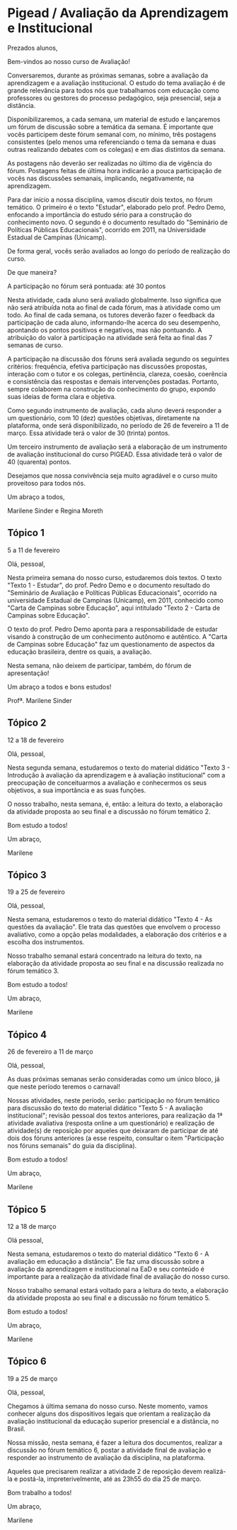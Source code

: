 
# Pigead / Avaliação da Aprendizagem e Institucional

Prezados alunos,

Bem-vindos ao nosso curso de Avaliação!

Conversaremos, durante as próximas semanas, sobre a avaliação da aprendizagem e a avaliação institucional. O estudo do tema avaliação é de grande relevância para todos nós que trabalhamos com educação como professores ou gestores do processo pedagógico, seja presencial, seja a distância.

Disponibilizaremos, a cada semana, um material de estudo e lançaremos um fórum de discussão sobre a temática da semana. É importante que vocês participem deste fórum semanal com, no mínimo, três postagens consistentes (pelo menos uma referenciando o tema da semana e duas outras realizando debates com os colegas) e em dias distintos da semana.

As postagens não deverão ser realizadas no último dia de vigência do fórum. Postagens feitas de última hora indicarão a pouca participação de vocês nas discussões semanais, implicando, negativamente, na aprendizagem.

Para dar início a nossa disciplina, vamos discutir dois textos, no fórum temático. O primeiro é o texto "Estudar", elaborado pelo prof. Pedro Demo, enfocando a importância do estudo sério para a construção do conhecimento novo. O segundo é o documento resultado do "Seminário de Políticas Públicas Educacionais", ocorrido em 2011, na Universidade Estadual de Campinas (Unicamp).

De forma geral, vocês serão avaliados ao longo do período de realização do curso.

De que maneira?

A participação no fórum será pontuada: até 30 pontos

Nesta atividade, cada aluno será avaliado globalmente. Isso significa que não será atribuída nota ao final de cada fórum, mas à atividade como um todo. Ao final de cada semana, os tutores deverão fazer o feedback da participação de cada aluno, informando-lhe acerca do seu desempenho, apontando os pontos positivos e negativos, mas não pontuando. A atribuição do valor à participação na atividade será feita ao final das 7 semanas de curso.

A participação na discussão dos fóruns será avaliada segundo os seguintes critérios: frequência, efetiva participação nas discussões propostas, interação com o tutor e os colegas, pertinência, clareza, coesão, coerência e consistência das respostas e demais intervenções postadas. Portanto, sempre colaborem na construção do conhecimento do grupo, expondo suas ideias de forma clara e objetiva.

Como segundo instrumento de avaliação, cada aluno deverá responder a um questionário, com 10 (dez) questões objetivas, diretamente na plataforma, onde será disponibilizado, no período de 26 de fevereiro a 11 de março. Essa atividade terá o valor de 30 (trinta) pontos.

Um terceiro instrumento de avaliação será a elaboração de um instrumento de avaliação institucional do curso PIGEAD. Essa atividade terá o valor de 40 (quarenta) pontos.

Desejamos que nossa convivência seja muito agradável e o curso muito proveitoso para todos nós.

Um abraço a todos,

Marilene Sinder e Regina Moreth

## Tópico 1

5 a 11 de fevereiro

Olá, pessoal,

Nesta primeira semana do nosso curso, estudaremos dois textos. O texto "Texto 1 - Estudar", do prof. Pedro Demo e o documento resultado do "Seminário de Avaliação e Políticas Públicas Educacionais", ocorrido na universidade Estadual de Campinas (Unicamp), em 2011, conhecido como "Carta de Campinas sobre Educação", aqui intitulado "Texto 2 - Carta de Campinas sobre Educação".

O texto do prof. Pedro Demo aponta para a responsabilidade de estudar visando à construção de um conhecimento autônomo e autêntico. A "Carta de Campinas sobre Educação" faz um questionamento de aspectos da educação brasileira, dentre os quais, a avaliação.

Nesta semana, não deixem de participar, também, do fórum de apresentação!

Um abraço a todos e bons estudos!

Profª. Marilene Sinder

## Tópico 2

12 a 18 de fevereiro

Olá, pessoal,

Nesta segunda semana, estudaremos o texto do material didático "Texto 3 - Introdução à avaliação da aprendizagem e à avaliação institucional" com a preocupação de conceituarmos a avaliação e conhecermos os seus objetivos, a sua importância e as suas funções.

O nosso trabalho, nesta semana, é, então: a leitura do texto, a elaboração da atividade proposta ao seu final e a discussão no fórum temático 2.

Bom estudo a todos!

Um abraço,

Marilene

## Tópico 3

19 a 25 de fevereiro

Olá, pessoal,

Nesta semana, estudaremos o texto do material didático "Texto 4 - As questões da avaliação". Ele trata das questões que envolvem o processo avaliativo, como a opção pelas modalidades, a elaboração dos critérios e a escolha dos instrumentos.

Nosso trabalho semanal estará concentrado na leitura do texto, na elaboração da atividade proposta ao seu final e na discussão realizada no fórum temático 3.

Bom estudo a todos!

Um abraço,

Marilene

## Tópico 4

26 de fevereiro a 11 de março

Olá, pessoal,

As duas próximas semanas serão consideradas como um único bloco, já que neste período teremos o carnaval!

Nossas atividades, neste período, serão: participação no fórum temático para discussão do texto do material didático "Texto 5 - A avaliação institucional"; revisão pessoal dos textos anteriores, para realização da 1ª atividade avaliativa (resposta online a um questionário) e realização de atividade(s) de reposição por aqueles que deixaram de participar de até dois dos fóruns anteriores (a esse respeito, consultar o item "Participação nos fóruns semanais" do guia da disciplina).

Bom estudo a todos!

Um abraço,

Marilene

## Tópico 5

12 a 18 de março

Olá pessoal,

Nesta semana, estudaremos o texto do material didático "Texto 6 - A avaliação em educação a distância". Ele faz uma discussão sobre a avaliação da aprendizagem e institucional na EaD e seu conteúdo é importante para a realização da atividade final de avaliação do nosso curso.

Nosso trabalho semanal estará voltado para a leitura do texto, a elaboração da atividade proposta ao seu final e a discussão no fórum temático 5.

Bom estudo a todos!

Um abraço,

Marilene

## Tópico 6

19 a 25 de março

Olá, pessoal,

Chegamos à última semana do nosso curso. Neste momento, vamos conhecer alguns dos dispositivos legais que orientam a realização da avaliação institucional da educação superior presencial e a distância, no Brasil.

Nossa missão, nesta semana, é fazer a leitura dos documentos, realizar a discussão no fórum temático 6, postar a atividade final de avaliação e responder ao instrumento de avaliação da disciplina, na plataforma.

Aqueles que precisarem realizar a atividade 2 de reposição devem realizá-la e postá-la, impreterivelmente, até as 23h55 do dia 25 de março.

Bom trabalho a todos!

Um abraço,

Marilene
